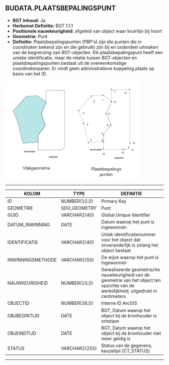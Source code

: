 ﻿## BUDATA.PLAATSBEPALINGSPUNT


* __BGT inhoud:__ Ja
* __Herkomst Definitie:__ BGT 1.1.1
* __Positionele nauwkeurigheid:__ afgeleid van object waar kruinlijn bij hoort
* __Geometrie:__ Punt
* __Definitie:__ Plaatsbepalingspunten (PBP's) zijn die punten die in coordinaten bekend zijn en die gebruikt zijn bij en onderdeel uitmaken van de begrenzing van BGT-objecten.
Elk plaatsbepalingspunt heeft een unieke identificatie, maar de relatie tussen BGT-objecten en plaatsbepalingspunten bestaat uit de overeenkomstige coordinatenparen.
Er vindt geen administratieve koppeling plaats op basis van het ID. 

![plaatsbepalingspunt](plaatsbepalingspunt.png)
 
***

|KOLOM                           	|TYPE          	|DEFINITIE|
|------                          	|----          	|-----    |
|ID                              	|NUMBER(10,0)  	|Primary Key|
|GEOMETRIE                       	|SDO_GEOMETRY  	|Punt|
|GUID                            	|VARCHAR2(40)  	|Global Unique Identifier|
|DATUM_INWINNING                 	|DATE          	|Datum waarop het punt is ingewonnen|
|IDENTIFICATIE                   	|VARCHAR2(40)  	|Uniek identificatienummer voor het object dat onveranderlijk is zolang het object bestaat|
|INWINNINGSMETHODE               	|VARCHAR2(50)  	|De wijze waarop het punt is ingewonnen|
|NAUWKEURIGHEID                  	|NUMBER(10,0)  	|Gerealiseerde geometrische nauwkeurigheid van de geometrie van het object ten opzichte van de werkelijkheid, uitgedrukt in centimeters|
|OBJECTID                        	|NUMBER(38,0)   |Interne ID ArcGIS|
|OBJBEGINTIJD                    	|DATE          	|BGT, Datum waarop het object bij de bronhouder is ontstaan|
|OBJEINDTIJD                     	|DATE          	|BGT, Datum waarop het object bij de bronhouder niet meer geldig is|
|STATUS                          	|VARCHAR2(255) 	|Status van de gegevens, keuzelijst [CT_STATUS]|

***


